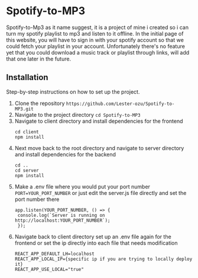 ﻿# Spotify-to-MP3

Spotify-to-Mp3 as it name suggest, it is a project of mine i created so i can turn my spotify playlist to mp3 and listen to it offline. In the initial page of this website, you will have to sign in with your spotify account so that we could fetch your playlist in your account. Unfortunately there's no feature yet that you could download a music track or playlist through links, will add that one later in the future.

## Installation
Step-by-step instructions on how to set up the project.
1. Clone the repository
   ```https://github.com/Lester-ozu/Spotify-to-MP3.git```
2. Navigate to the project directory
   ```cd Spotify-to-MP3```
3. Navigate to client directory and install dependencies for the frontend
   ```
   cd client
   npm install
   ```
4. Next move back to the root directory and navigate to server directory and install dependencies for the backend
   ```
   cd ..
   cd server
   npm install
   ```
5. Make a .env file where you would put your port number 
   ```PORT=YOUR_PORT_NUMBER```
   or just edit the server.js file directly and set the port number there
   ```
   app.listen(YOUR_PORT_NUMBER, () => {
    console.log(`Server is running on http://localhost:YOUR_PORT_NUMBER`);
    });
   ```
7. Navigate back to client directory set up an .env file again for the frontend or set the ip directly into each file that needs modification
   ```
   REACT_APP_DEFAULT_LH=localhost
   REACT_APP_LOCAL_IP={specific ip if you are trying to locally deploy it}
   REACT_APP_USE_LOCAL="true"
   ```
   ```javascript
   
   ```

